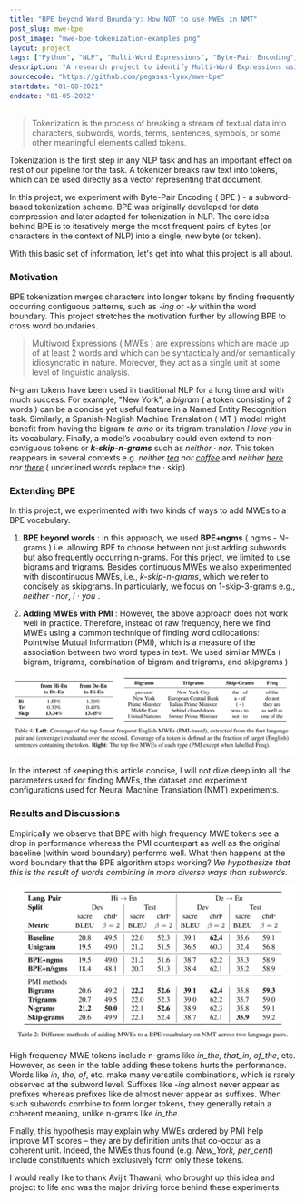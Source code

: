 ```yaml
---
title: "BPE beyond Word Boundary: How NOT to use MWEs in NMT"
post_slug: mwe-bpe
post_image: "mwe-bpe-tokenization-examples.png"
layout: project
tags: ["Python", "NLP", "Multi-Word Expressions", "Byte-Pair Encoding", "PyTorch", "Transformers"]
description: "A research project to identify Multi-Word Expressions using Byte Pair Encoding."
sourcecode: "https://github.com/pegasus-lynx/mwe-bpe"
startdate: "01-08-2021"
enddate: "01-05-2022"
---
```



> Tokenization is the process of breaking a stream of textual data into characters, subwords, words, terms, sentences, symbols, or some other meaningful elements called tokens.

Tokenization is the first step in any NLP task and has an important effect on rest of our pipeline for the task. A tokenizer breaks raw text into tokens, which can be used directly as a vector representing that document.

In this project, we experiment with Byte-Pair Encoding ( BPE ) - a subword-based tokenization scheme. BPE was originally developed for data compression and later adapted for tokenization in NLP. The core idea behind BPE is to  iteratively merge the most frequent pairs of bytes (or characters in the context of NLP) into a single, new byte (or token).

With this basic set of information, let's get into what this project is all about.

### Motivation

BPE tokenization merges characters into longer tokens by finding frequently occurring contiguous patterns, such as _-ing_ or _-ly_ within the word boundary. This project stretches the motivation further by allowing BPE to cross word boundaries. 

> Multiword Expressions ( MWEs ) are expressions which are made up of at least 2 words and which can be syntactically and/or semantically idiosyncratic in nature. Moreover, they act as a single unit at some level of linguistic analysis.

N-gram tokens have been used in traditional NLP for a long time and with much success. For example, "New York", a _bigram_ ( a token consisting of 2 words ) can be a concise yet useful feature in a Named Entity Recognition task. Similarly, a Spanish-Neglish Machine Translation ( MT ) model might benefit from having the bigram _te amo_ or its trigram translation _I love you_ in its vocabulary. Finally, a model’s vocabulary could even extend to non-contiguous tokens or __*k-skip-n-grams*__ such as *neither · nor*. This token reappears in several contexts e.g. *neither <u>tea</u> nor <u>coffee</u>* and *neither <u>here</u> nor <u>there</u>* ( underlined words replace the · skip).

### Extending BPE

In this project, we experimented with two kinds of ways to add MWEs to a BPE vocabulary.

1. **BPE beyond words** : In this approach, we used **BPE+ngms** ( ngms - N-grams ) i.e. allowing BPE to choose between not just adding subwords but also frequently occurring n-grams. For this prject, we limited to use bigrams and trigrams. Besides continuous MWEs we also experimented with discontinuous MWEs, i.e., *k-skip-n-grams*, which we refer to concisely as skipgrams. In particularly, we focus on 1-skip-3-grams e.g., *neither · nor*, *I · you* .
   
2. **Adding MWEs with PMI** : However, the above approach does not work well in practice. Therefore, instead of raw frequency, here we find MWEs using a common technique of finding word collocations: Pointwise Mutual Information (PMI), which is a measure of the association between two word types in text. We used similar MWEs ( bigram, trigrams, combination of bigram and trigrams, and skipgrams )

![MWE BPE Coverage and Examples](/assets/images/mwe-bpe-coverage-examples.png)

In the interest of keeping this article concise, I will not dive deep into all the parameters used for finding MWEs, the dataset and experiment configurations used for Neural Machine Translation (NMT) experiments. 

### Results and Discussions

Empirically we observe that BPE with high frequency MWE tokens see a drop in performance whereas the PMI counterpart as well as the original baseline (within word boundary) performs well. What then happens at the word boundary that the BPE algorithm stops working? *We hypothesize that this is the result of words combining in more diverse ways than subwords.*

![MWE BPE Experiment Results](/assets/images/mwe-bpe-score-table.png)

High frequency MWE tokens include n-grams like *in_the, that_in, of_the*, etc. However, as seen in the table adding these tokens hurts the performance. Words like *in*, *the*, *of*, etc. make many versatile combinations, which is rarely observed at the subword level. Suffixes like *-ing* almost never appear as prefixes whereas prefixes like de almost never appear as suffixes. When such subwords combine to form longer tokens, they generally retain a coherent meaning, unlike n-grams like *in_the*. 

Finally, this hypothesis may explain why MWEs ordered by PMI help improve MT scores – they are by definition units that co-occur as a coherent unit. Indeed, the MWEs thus found (e.g. *New_York, per_cent*) include constituents which exclusively form only these tokens.

I would really like to thank Avijit Thawani, who brought up this idea and project to life and was the major driving force behind these experiments.

